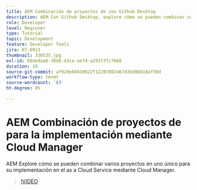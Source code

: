 ```yaml
---
title: AEM Combinación de proyectos de con Github Desktop
description: AEM Con Github Desktop, explore cómo se pueden combinar varios proyectos en uno único para su implementación en as a Cloud Service mediante Cloud Manager.
role: Developer
level: Beginner
type: Tutorial
topic: Development
feature: Developer Tools
jira: KT-6913
thumbnail: 330535.jpg
exl-id: 68dedaa6-30d8-43ce-ae74-a293f3fc7068
duration: 19
source-git-commit: af928e60410022f12207082467d3bd9b818af59d
workflow-type: tm+mt
source-wordcount: '63'
ht-degree: 0%

---
```


# AEM Combinación de proyectos de para la implementación mediante Cloud Manager

AEM Explore cómo se pueden combinar varios proyectos en uno único para su implementación en el as a Cloud Service mediante Cloud Manager.

>[!VIDEO](https://video.tv.adobe.com/v/330535?quality=12&learn=on)
